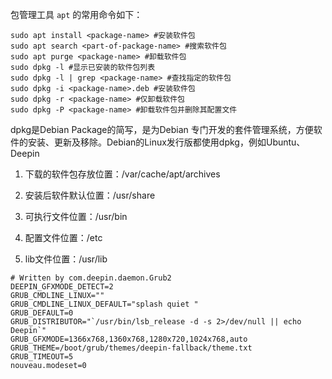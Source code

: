 
包管理工具 `apt` 的常用命令如下：
```
sudo apt install <package-name> #安装软件包
sudo apt search <part-of-package-name> #搜索软件包
sudo apt purge <package-name> #卸载软件包 
sudo dpkg -l #显示已安装的软件包列表
sudo dpkg -l | grep <package-name> #查找指定的软件包
sudo dpkg -i <package-name>.deb #安装软件包
sudo dpkg -r <package-name> #仅卸载软件包
sudo dpkg -P <package-name> #卸载软件包并删除其配置文件
```

dpkg是Debian Package的简写，是为Debian 专门开发的套件管理系统，方便软件的安装、更新及移除。Debian的Linux发行版都使用dpkg，例如Ubuntu、Deepin

1. 下载的软件包存放位置：/var/cache/apt/archives

2. 安装后软件默认位置：/usr/share

3. 可执行文件位置：/usr/bin

4. 配置文件位置：/etc

5. lib文件位置：/usr/lib

```
# Written by com.deepin.daemon.Grub2
DEEPIN_GFXMODE_DETECT=2
GRUB_CMDLINE_LINUX=""
GRUB_CMDLINE_LINUX_DEFAULT="splash quiet "
GRUB_DEFAULT=0
GRUB_DISTRIBUTOR="`/usr/bin/lsb_release -d -s 2>/dev/null || echo Deepin`"
GRUB_GFXMODE=1366x768,1360x768,1280x720,1024x768,auto
GRUB_THEME=/boot/grub/themes/deepin-fallback/theme.txt
GRUB_TIMEOUT=5
nouveau.modeset=0
```